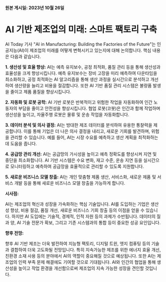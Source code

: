 **원본 게시일: 2023년 10월 26일**

# AI 기반 제조업의 미래: 스마트 팩토리 구축

AI Today 기사 "AI in Manufacturing: Building the Factories of the Future"는 인공지능(AI)이 제조업의 미래를 어떻게 변혁시키고 있는지에 대해 논의합니다.  핵심 내용은 다음과 같습니다.

**1. 생산성 및 효율 향상:** AI는 예측 유지보수, 공정 최적화, 품질 관리 등을 통해 생산성과 효율성을 크게 향상시킵니다.  예측 유지보수는 장비 고장을 미리 예측하여 다운타임을 최소화하고, 공정 최적화는 AI 알고리즘을 통해 생산 과정을 실시간으로 분석하고 개선하여 생산량을 늘리고 비용을 절감합니다.  또한 AI 기반 품질 관리 시스템은 불량품 발생을 줄이고 제품 품질을 향상시킵니다.

**2. 자동화 및 로봇 공학:** AI 기반 로봇은 반복적이고 위험한 작업을 자동화하여 인간 노동자의 부담을 줄이고 안전성을 향상시킵니다.  협업 로봇(코봇)은 인간과 함께 작업하며 생산성을 높이고, 자율주행 로봇은 물류 및 운송 작업을 자동화합니다.

**3. 데이터 분석 및 의사 결정:** AI는 방대한 제조 데이터를 분석하여 유용한 통찰력을 제공합니다. 이를 통해 기업은 더 나은 의사 결정을 내리고, 새로운 기회를 발견하며, 위험을 관리할 수 있습니다.  예를 들어, AI는 시장 수요를 예측하고 생산 계획을 최적화하는 데 도움을 줍니다.

**4. 공급망 관리 개선:** AI는 공급망의 가시성을 높이고 예측 정확도를 향상시켜 지연 및 중단을 최소화합니다.  AI 기반 시스템은 수요 변화, 재고 수준, 운송 지연 등을 실시간으로 모니터링하고 예측하여 공급망을 효율적으로 관리할 수 있도록 지원합니다.

**5. 새로운 비즈니스 모델 창출:** AI는 개인 맞춤형 제품 생산, 서비스화, 새로운 제품 및 서비스 개발 등을 통해 새로운 비즈니스 모델 창출을 가능하게 합니다.


**시사점:**

AI는 제조업의 혁신과 성장을 가속화하는 핵심 기술입니다.  AI를 도입하는 기업은 생산성 향상, 비용 절감, 품질 개선, 새로운 비즈니스 기회 창출 등의 이점을 얻을 수 있습니다. 하지만 AI 도입에는 기술적, 경제적, 인적 자원 등의 과제가 수반됩니다.  데이터의 질과 양, AI 기술 전문가 확보, 그리고 기존 시스템과의 통합 등이 중요한 성공 요인입니다.


**향후 전망:**

향후 AI 기반 제조는 더욱 발전하여 지능형 팩토리, 디지털 트윈,  엣지 컴퓨팅 등의 기술과 결합하여 더욱 고도화될 전망입니다.  특히 지속가능한 제조를 위한 에너지 효율 개선, 친환경 소재 사용 등의 분야에서 AI의 역할이 중요해질 것으로 예상됩니다.  또한 AI는 제조업의 인력 부족 문제 해결에도 기여할 것으로 기대됩니다.  AI와 인간의 협업을 통해 생산성을 높이고 작업 환경을 개선함으로써 제조업의 지속 가능한 성장을 견인할 것입니다.
